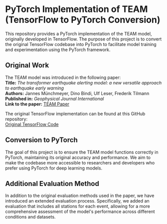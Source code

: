 # PyTorch Implementation of TEAM (TensorFlow to PyTorch Conversion)

This repository provides a PyTorch implementation of the TEAM model, originally developed in TensorFlow. The purpose of this project is to convert the original TensorFlow codebase into PyTorch to facilitate model training and experimentation using the PyTorch framework.


## Original Work

The TEAM model was introduced in the following paper:  
**Title:** *The transformer earthquake alerting model: a new versatile approach to earthquake early warning*  
**Authors:** Jannes Münchmeyer, Dino Bindi, Ulf Leser, Frederik Tilmann 
**Published in:** *Geophysical Journal International*  
**Link to the paper:** [TEAM Paper](https://doi.org/10.1093/gji/ggaa609)

The original TensorFlow implementation can be found at this GitHub repository:  
[Original TensorFlow Code](https://github.com/yetinam/TEAM)

## Conversion to PyTorch

The goal of this project is to ensure the TEAM model functions correctly in PyTorch, maintaining its original accuracy and performance. We aim to make the codebase more accessible to researchers and developers who prefer using PyTorch for deep learning models.

## Additional Evaluation Method

In addition to the original evaluation methods used in the paper, we have introduced an extended evaluation process. Specifically, we added an evaluation that includes all stations for each event, allowing for a more comprehensive assessment of the model's performance across different conditions and datasets.

